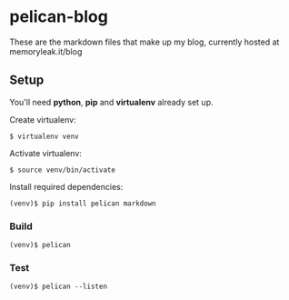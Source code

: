 
# pelican-blog

These are the markdown files that make up my blog, currently hosted at memoryleak.it/blog

## Setup

You'll need **python**, **pip** and **virtualenv** already set up.

Create virtualenv:

```$ virtualenv venv```

Activate virtualenv:

```$ source venv/bin/activate```

Install required dependencies:

```(venv)$ pip install pelican markdown```

### Build

```(venv)$ pelican```

### Test

```(venv)$ pelican --listen```
